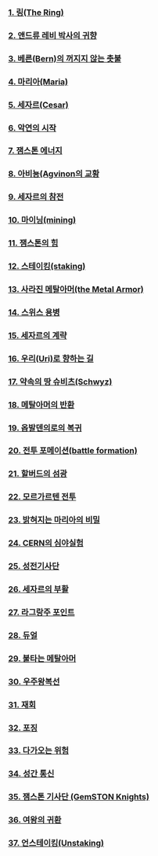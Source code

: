 ### [1. 링(The Ring)](/01_gemston/KR/0-01_(KR)the_ring_1.md)
### [2. 앤드류 레비 박사의 귀향](/01_gemston/KR/0-01_(KR)the_ring_2.md)
### [3. 베른(Bern)의 꺼지지 않는 촛불](/01_gemston/KR/1-01_(KR)maria_1.md)
### [4. 마리아(Maria)](/01_gemston/KR/1-01_(KR)maria_2.md)
### [5. 세자르(Cesar)](/01_gemston/KR/1-02_(KR)cesar_1.md)
### [6. 악연의 시작](/01_gemston/KR/1-02_(KR)cesar_2.md)
### [7. 잼스톤 에너지](/01_gemston/KR/1-03_(KR)Avignon_1.md)
### [8. 아비뇽(Agvinon의 교황](/01_gemston/KR/1-03_(KR)Avignon_1.md)
### [9. 세자르의 참전](/01_gemston/KR/1-03_(KR)Avignon_2.md)
### [10. 마이닝(mining)](/01_gemston/KR/1-04_(KR)mining_and_staking_1.md)
### [11. 잼스톤의 힘](/01_gemston/KR/1-04_(KR)mining_and_staking_2.md)
### [12. 스테이킹(staking)](/01_gemston/KR/1-04_(KR)mining_and_staking_2.md)
### [13. 사라진 메탈아머(the Metal Armor)](/01_gemston/KR/2-01_(KR)the_rise_of_switzerland_1.md)
### [14. 스위스 용병](/01_gemston/KR/2-01_(KR)the_rise_of_switzerland_1.md)
### [15. 세자르의 계략](/01_gemston/KR/2-01_(KR)the_rise_of_switzerland_2.md)
### [16. 우리(Uri)로 향하는 길](/01_gemston/KR/2-02_(KR)Maria_Pilgrimage_1.md)
### [17. 약속의 땅 슈비츠(Schwyz)](/01_gemston/KR/2-02_(KR)Maria_Pilgrimage_2.md)
### [18. 메탈아머의 반환](/01_gemston/KR/2-03_(KR)Return_to_Obalden_1.md)
### [19. 옵발덴의로의 복귀](/01_gemston/KR/2-03_(KR)Return_to_Obalden_1.md) 
### [20. 전투 포메이션(battle formation)](/01_gemston/KR/2-03_(KR)Return_to_Obalden_2.md)
### [21. 할버드의 섬광](/01_gemston/KR/2-04_(KR)miracle_1.md)
### [22. 모르가르텐 전투](/01_gemston/KR/2-04_(KR)miracle_1.md)
### [23. 밝혀지는 마리아의 비밀](/01_gemston/KR/2-04_(KR)miracle_2.md)
### [24. CERN의 심야실험](/01_gemston/KR/3-01_(KR)templar_knights_1.md)
### [25. 성전기사단](/01_gemston/KR/3-01_(KR)templar_knights_1.md)
### [26. 세자르의 부활](/01_gemston/KR/3-01_(KR)templar_knights_2.md)
### [27. 라그랑주 포인트](/01_gemston/KR/3-02_(KR)Metal_Armor_1.md)
### [28. 듀얼](/01_gemston/KR/3-02_(KR)Metal_Armor_2.md)
### [29. 불타는 메탈아머](/01_gemston/KR/3-02_(KR)Metal_Armor_2.md)
### [30. 우주왕복선](/01_gemston/KR/3-03_(KR)forging_1.md)
### [31. 재회](/01_gemston/KR/3-03_(KR)forging_1.md)
### [32. 포징](/01_gemston/KR/3-03_(KR)forging_2.md)
### [33. 다가오는 위험](/01_gemston/KR/3-03_(KR)forging_2.md)
### [34. 성간 통신](/01_gemston/KR/3-04_(KR)return_of_maria_1.md)
### [35. 잼스톤 기사단 (GemSTON Knights)](/01_gemston/KR/3-04_(KR)return_of_maria_1.md)
### [36. 여왕의 귀환](/01_gemston/KR/3-04_(KR)return_of_maria_2.md)
### [37. 언스테이킹(Unstaking)](/01_gemston/KR/3-04_(KR)return_of_maria_2.md) 